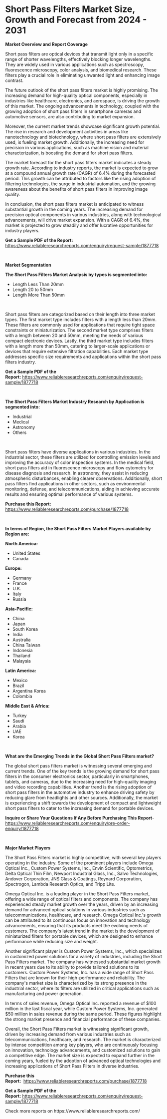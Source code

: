 <p><h1>Short Pass Filters Market Size, Growth and Forecast from 2024 - 2031</h1></p><p><strong>Market Overview and Report Coverage</strong></p>
<p><p>Short pass filters are optical devices that transmit light only in a specific range of shorter wavelengths, effectively blocking longer wavelengths. They are widely used in various applications such as spectroscopy, fluorescence microscopy, color analysis, and biomedical research. These filters play a crucial role in eliminating unwanted light and enhancing image contrast.</p><p>The future outlook of the short pass filters market is highly promising. The increasing demand for high-quality optical components, especially in industries like healthcare, electronics, and aerospace, is driving the growth of this market. The ongoing advancements in technology, coupled with the growing adoption of short pass filters in smartphone cameras and automotive sensors, are also contributing to market expansion.</p><p>Moreover, the current market trends showcase significant growth potential. The rise in research and development activities in areas like nanotechnology and biotechnology, where short pass filters are extensively used, is fueling market growth. Additionally, the increasing need for precision in various applications, such as machine vision and material characterization, is boosting the demand for short pass filters.</p><p>The market forecast for the short pass filters market indicates a steady growth rate. According to industry reports, the market is expected to grow at a compound annual growth rate (CAGR) of 6.4% during the forecasted period. This growth can be attributed to factors like the rising adoption of filtering technologies, the surge in industrial automation, and the growing awareness about the benefits of short pass filters in improving image quality.</p><p>In conclusion, the short pass filters market is anticipated to witness substantial growth in the coming years. The increasing demand for precision optical components in various industries, along with technological advancements, will drive market expansion. With a CAGR of 6.4%, the market is projected to grow steadily and offer lucrative opportunities for industry players.</p></p>
<p><strong>Get a Sample PDF of the Report:</strong> <a href="https://www.reliableresearchreports.com/enquiry/request-sample/1877718">https://www.reliableresearchreports.com/enquiry/request-sample/1877718</a></p>
<p>&nbsp;</p>
<p><strong>Market Segmentation</strong></p>
<p><strong>The Short Pass Filters Market Analysis by types is segmented into:</strong></p>
<p><ul><li>Length Less Than 20mm</li><li>Length 20 to 50mm</li><li>Length More Than 50mm</li></ul></p>
<p>&nbsp;</p>
<p><p>Short pass filters are categorized based on their length into three market types. The first market type includes filters with a length less than 20mm. These filters are commonly used for applications that require tight space constraints or miniaturization. The second market type comprises filters with a length between 20 and 50mm, meeting the needs of various compact electronic devices. Lastly, the third market type includes filters with a length more than 50mm, catering to larger-scale applications or devices that require extensive filtration capabilities. Each market type addresses specific size requirements and applications within the short pass filters industry.</p></p>
<p><strong>Get a Sample PDF of the Report:</strong>&nbsp;<a href="https://www.reliableresearchreports.com/enquiry/request-sample/1877718">https://www.reliableresearchreports.com/enquiry/request-sample/1877718</a></p>
<p>&nbsp;</p>
<p><strong>The Short Pass Filters Market Industry Research by Application is segmented into:</strong></p>
<p><ul><li>Industrial</li><li>Medical</li><li>Astronomy</li><li>Others</li></ul></p>
<p>&nbsp;</p>
<p><p>Short pass filters have diverse applications in various industries. In the industrial sector, these filters are utilized for controlling emission levels and improving the accuracy of color inspection systems. In the medical field, short pass filters aid in fluorescence microscopy and flow cytometry for disease diagnosis and research. In astronomy, they assist in reducing atmospheric disturbances, enabling clearer observations. Additionally, short pass filters find applications in other sectors, such as environmental monitoring, defense, and telecommunications, aiding in achieving accurate results and ensuring optimal performance of various systems.</p></p>
<p><strong>Purchase this Report:</strong>&nbsp; <a href="https://www.reliableresearchreports.com/purchase/1877718">https://www.reliableresearchreports.com/purchase/1877718</a></p>
<p>&nbsp;</p>
<p><strong>In terms of Region, the Short Pass Filters Market Players available by Region are:</strong></p>
<p>
    <p> <strong> North America: </strong>
        <ul>
            <li>United States</li>
            <li>Canada</li>
        </ul>
        </p> 
    <p> <strong> Europe: </strong>
        <ul>
            <li>Germany</li>
            <li>France</li>
            <li>U.K.</li>
            <li>Italy</li>
            <li>Russia</li>
        </ul>
        </p> 
    <p> <strong> Asia-Pacific: </strong>
        <ul>
            <li>China</li>
            <li>Japan</li>
            <li>South Korea</li>
            <li>India</li>
            <li>Australia</li>
            <li>China Taiwan</li>
            <li>Indonesia</li>
            <li>Thailand</li>
            <li>Malaysia</li>
        </ul>
        </p> 
    <p> <strong> Latin America: </strong>
        <ul>
            <li>Mexico</li>
            <li>Brazil</li>
            <li>Argentina Korea</li>
            <li>Colombia</li>
        </ul>
        </p> 
    <p> <strong> Middle East & Africa: </strong>
        <ul>
            <li>Turkey</li>
            <li>Saudi</li>
            <li>Arabia</li>
            <li>UAE</li>
            <li>Korea</li>
        </ul>
    </p>
    </p>
<p>&nbsp;</p>
<p><strong>What are the Emerging Trends in the Global Short Pass Filters market?</strong></p>
<p><p>The global short pass filters market is witnessing several emerging and current trends. One of the key trends is the growing demand for short pass filters in the consumer electronics sector, particularly in smartphones, tablets, and cameras, due to the increasing need for high-quality imaging and video recording capabilities. Another trend is the rising adoption of short pass filters in the automotive industry to enhance driving safety by reducing glare from headlights and other sources. Additionally, the market is experiencing a shift towards the development of compact and lightweight short pass filters to cater to the increasing demand for portable devices.</p></p>
<p><strong>Inquire or Share Your Questions If Any Before Purchasing This Report</strong>- <a href="https://www.reliableresearchreports.com/enquiry/pre-order-enquiry/1877718">https://www.reliableresearchreports.com/enquiry/pre-order-enquiry/1877718</a></p>
<p>&nbsp;</p>
<p><strong>Major Market Players</strong></p>
<p><p>The Short Pass Filters market is highly competitive, with several key players operating in the industry. Some of the prominent players include Omega Optical Inc., Custom Power Systems, Inc., Envin Scientific, Optometrics, Delta Optical Thin Film, Newport Industrial Glass, Inc., Salvo Technologies, Andover Corporation, JNS Glass & Coatings, Reynard Corporation, Spectrogon, Lambda Research Optics, and Tripp Lite.</p><p>Omega Optical Inc. is a leading player in the Short Pass Filters market, offering a wide range of optical filters and components. The company has experienced steady market growth over the years, driven by an increasing demand for advanced optical solutions in various industries such as telecommunications, healthcare, and research. Omega Optical Inc.'s growth can be attributed to its continuous focus on innovation and technology advancements, ensuring that its products meet the evolving needs of customers. The company's latest trend in the market is the development of miniaturized filters for portable devices, which are designed to enhance performance while reducing size and weight.</p><p>Another significant player is Custom Power Systems, Inc., which specializes in customized power solutions for a variety of industries, including the Short Pass Filters market. The company has witnessed substantial market growth in recent years due to its ability to provide tailored solutions to its customers. Custom Power Systems, Inc. has a wide range of Short Pass Filters that are known for their high-performance and reliability. The company's market size is characterized by its strong presence in the industrial sector, where its filters are utilized in critical applications such as manufacturing and power generation.</p><p>In terms of sales revenue, Omega Optical Inc. reported a revenue of $100 million in the last fiscal year, while Custom Power Systems, Inc. generated $50 million in sales revenue during the same period. These figures highlight the strong market presence and financial performance of these companies.</p><p>Overall, the Short Pass Filters market is witnessing significant growth, driven by increasing demand from various industries such as telecommunications, healthcare, and research. The market is characterized by intense competition among key players, who are continuously focusing on innovation, technology advancements, and customized solutions to gain a competitive edge. The market size is expected to expand further in the coming years, fueled by the adoption of advanced optical technologies and increasing applications of Short Pass Filters in diverse industries.</p></p>
<p><strong>Purchase this Report:</strong>&nbsp;&nbsp;<a href="https://www.reliableresearchreports.com/purchase/1877718">https://www.reliableresearchreports.com/purchase/1877718</a></p>
<p></p>
<p><strong>Get a Sample PDF of the Report:</strong>&nbsp;<a href="https://www.reliableresearchreports.com/enquiry/request-sample/1877718">https://www.reliableresearchreports.com/enquiry/request-sample/1877718</a></p>
<p>Check more reports on https://www.reliableresearchreports.com/</p>